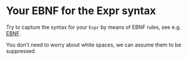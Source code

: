 # Your EBNF for the Expr syntax

Try to capture the syntax for your `Expr` by means of EBNF rules, see e.g. [EBNF](https://en.wikipedia.org/wiki/Extended_Backus%E2%80%93Naur_form.).

You don't need to worry about white spaces, we can assume them to be suppressed.
